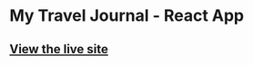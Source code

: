 # My Travel Journal - React App

## [View the live site](https://my-travel-journal-lyart.vercel.app/)
